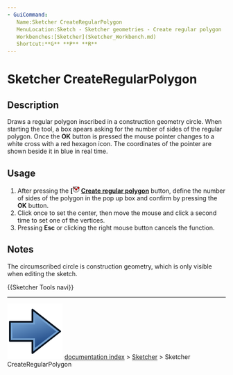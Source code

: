 ```yaml
---
- GuiCommand:
   Name:Sketcher CreateRegularPolygon
   MenuLocation:Sketch - Sketcher geometries - Create regular polygon
   Workbenches:[Sketcher](Sketcher_Workbench.md)
   Shortcut:**G** **P** **R**
---
```


# Sketcher CreateRegularPolygon

## Description

Draws a regular polygon inscribed in a construction geometry circle. When starting the tool, a box apears asking for the number of sides of the regular polygon. Once the **OK** button is pressed the mouse pointer changes to a white cross with a red hexagon icon. The coordinates of the pointer are shown beside it in blue in real time.

## Usage

1.  After pressing the **[<img src=images/Sketcher_CreateRegularPolygon.svg style="width:16px"> [Create regular polygon](Sketcher_CreateRegularPolygon.md)** button, define the number of sides of the polygon in the pop up box and confirm by pressing the **OK** button.
2.  Click once to set the center, then move the mouse and click a second time to set one of the vertices.
3.  Pressing **Esc** or clicking the right mouse button cancels the function.

## Notes

The circumscribed circle is construction geometry, which is only visible when editing the sketch.




 {{Sketcher Tools navi}}



---
![](images/Button_right.svg) [documentation index](../README.md) > [Sketcher](Sketcher_Workbench.md) > Sketcher CreateRegularPolygon
